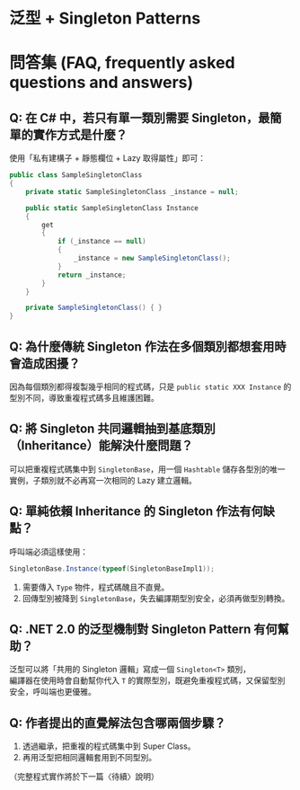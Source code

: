 # 泛型 + Singleton Patterns

# 問答集 (FAQ, frequently asked questions and answers)

## Q: 在 C# 中，若只有單一類別需要 Singleton，最簡單的實作方式是什麼？
使用「私有建構子 + 靜態欄位 + Lazy 取得屬性」即可：
```csharp
public class SampleSingletonClass
{
    private static SampleSingletonClass _instance = null;

    public static SampleSingletonClass Instance
    {
        get
        {
            if (_instance == null)
            {
                _instance = new SampleSingletonClass();
            }
            return _instance;
        }
    }

    private SampleSingletonClass() { }
}
```

## Q: 為什麼傳統 Singleton 作法在多個類別都想套用時會造成困擾？
因為每個類別都得複製幾乎相同的程式碼，只是 `public static XXX Instance` 的型別不同，導致重複程式碼多且維護困難。

## Q: 將 Singleton 共同邏輯抽到基底類別（Inheritance）能解決什麼問題？
可以把重複程式碼集中到 `SingletonBase`，用一個 `Hashtable` 儲存各型別的唯一實例，子類別就不必再寫一次相同的 Lazy 建立邏輯。

## Q: 單純依賴 Inheritance 的 Singleton 作法有何缺點？
呼叫端必須這樣使用：
```csharp
SingletonBase.Instance(typeof(SingletonBaseImpl1));
```
1. 需要傳入 `Type` 物件，程式碼醜且不直覺。  
2. 回傳型別被降到 `SingletonBase`，失去編譯期型別安全，必須再做型別轉換。

## Q: .NET 2.0 的泛型機制對 Singleton Pattern 有何幫助？
泛型可以將「共用的 Singleton 邏輯」寫成一個 `Singleton<T>` 類別，  
編譯器在使用時會自動幫你代入 `T` 的實際型別，既避免重複程式碼，又保留型別安全，呼叫端也更優雅。

## Q: 作者提出的直覺解法包含哪兩個步驟？
1. 透過繼承，把重複的程式碼集中到 Super Class。  
2. 再用泛型把相同邏輯套用到不同型別。  

（完整程式實作將於下一篇〈待續〉說明）